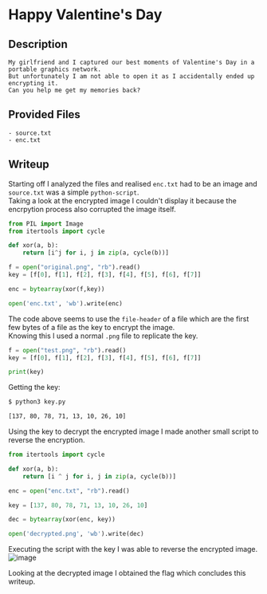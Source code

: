 # Happy Valentine's Day

## Description
```
My girlfriend and I captured our best moments of Valentine's Day in a portable graphics network. 
But unfortunately I am not able to open it as I accidentally ended up encrypting it. 
Can you help me get my memories back?
```

## Provided Files
```
- source.txt
- enc.txt
```

## Writeup

Starting off I analyzed the files and realised `enc.txt` had to be an image and `source.txt` was a simple `python-script`. <br/>
Taking a look at the encrypted image I couldn't display it because the encrpytion process also corrupted the image itself. <br/>
```py
from PIL import Image
from itertools import cycle

def xor(a, b):
    return [i^j for i, j in zip(a, cycle(b))]

f = open("original.png", "rb").read()
key = [f[0], f[1], f[2], f[3], f[4], f[5], f[6], f[7]]

enc = bytearray(xor(f,key))

open('enc.txt', 'wb').write(enc)
```

The code above seems to use the `file-header` of a file which are the first few bytes of a file as the key to encrypt the image. <br/>
Knowing this I used a normal `.png` file to replicate the key. <br/>
```py
f = open("test.png", "rb").read()
key = [f[0], f[1], f[2], f[3], f[4], f[5], f[6], f[7]]

print(key)
```

Getting the key: <br/>
```sh
$ python3 key.py

[137, 80, 78, 71, 13, 10, 26, 10]
```

Using the key to decrypt the encrypted image I made another small script to reverse the encryption. <br/>
```py
from itertools import cycle

def xor(a, b):
    return [i ^ j for i, j in zip(a, cycle(b))]

enc = open("enc.txt", "rb").read()

key = [137, 80, 78, 71, 13, 10, 26, 10]

dec = bytearray(xor(enc, key))

open('decrypted.png', 'wb').write(dec)
```

Executing the script with the key I was able to reverse the encrypted image. <br/>
![image](https://github.com/Aryt3/writeups/assets/110562298/ab61da5f-9ff5-4cd5-919c-b58699293c29)

Looking at the decrypted image I obtained the flag which concludes this writeup.
